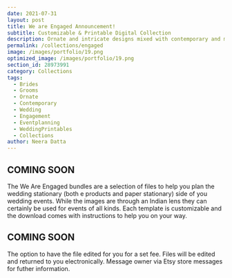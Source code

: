 ```yaml
---
date: 2021-07-31 
layout: post
title: We are Engaged Announcement!
subtitle: Customizable & Printable Digital Collection
description: Ornate and intricate designs mixed with contemporary and modern stationary options. 
permalink: /collections/engaged
image: /images/portfolio/19.png
optimized_image: /images/portfolio/19.png
section_id: 28973991
category: Collections
tags:
  - Brides
  - Grooms
  - Ornate
  - Contemporary
  - Wedding
  - Engagement
  - Eventplanning
  - WeddingPrintables
  - Collections
author: Neera Datta
---
```


## COMING SOON

The We Are Engaged bundles are a selection of files to help you plan the wedding stationary (both e products and paper stationary) side of you wedding events. While the images are through an Indian lens they can certainly be used for events of all kinds. Each template is customizable and the download comes with instructions to help you on your way. 

## COMING SOON

The option to have the file edited for you for a set fee. Files will be edited and returned to you electronically. Message owner via Etsy store messages for futher information. 














